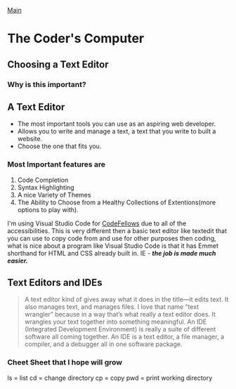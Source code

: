 [Main](https://amberfalbo.github.io/learning-journal/)

# The Coder's Computer
## Choosing a Text Editor
### Why is this important?

## **A Text Editor**
- The most important tools you can use as an aspiring web developer.
- Allows you to write and manage a text, a text that you write to built a website.
- Choose the one that fits you.

### Most Important features are
1. Code Completion
1. Syntax Highlighting
1. A nice Variety of Themes
1. The Ability to Choose from a Healthy Collections of Extentions(more options to play with).

I'm using Visual Studio Code for [CodeFellows](https://www.codefellows.org/) due to all of the accessibilities. 
This is very different then a basic text editor like textedit that you can use to copy code from and use for other purposes then coding, what is nice about a program like Visual Studio Code is that it has Emmet shorthand for HTML and CSS already built in. IE - ***the job is made much easier.***

## Text Editors and IDEs
>A text editor kind of gives away what it does in the title—it edits text.
It also manages text, and manages files. I love that name “text
wrangler” because in a way that’s what really a text editor does. It
wrangles your text together into something meaningful.
An IDE (Integrated Development Environment) is really a suite of
different software all coming together. An IDE is a text editor, a file
manager, a compiler, and a debugger all in one software package.

### Cheet Sheet that I hope will grow
ls = list
cd = change directory 
cp = copy
pwd = print working directory

